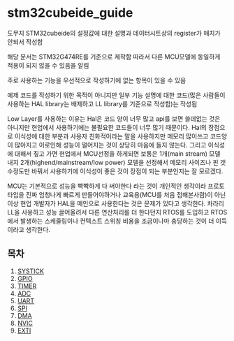 # stm32cubeide_guide
도무지 STM32cubeide의 설정값에 대한 설명과 데이터시트상의 register가 매치가 안되서 작성함

 해당 문서는 STM32G474RE를 기준으로 제작함 따라서 다른 MCU모델에 동일하게 적용이 되지 않을 수 있음을 알림

 주로 사용하는 기능을 우선적으로 작성하기에 없는 항목이 있을 수 있음
 
 예제 코드를 작성하기 위한 목적이 아니지만 일부 기능 설명에 대한 코드(많은 사람들이 사용하는 HAL library는 배제하고 LL library를 기준으로 작성함)는 작성됨

 Low Layer를 사용하는 이유는 Hal은 코드 양이 너무 많고 api를 보면 쓸데없는 것은 아니지만 현업에서 사용하기에는 불필요한 코드들이 너무 많기 때문이다.
 Hal의 장점으로 이식성에 대한 부분과 사용자 친화적이라는 말을 사용하지만 메모리 많이쓰고 코드양이 많아지고 이로인해 성능이 떨어지는 것이 상당히 마음에 들지 않는다.
 그리고 이식성에 대해서 짚고 가면 현업에서 MCU선정을 하게되면 보통은 1개(main stream) 모델 내지 2개(highend/mainstream/low power) 모델을 선정해서 메모리 사이즈나 핀 갯수정도만 바꿔서 사용하기에 이식성이 좋은 것이 장점이 되는 부분인지는 잘 모르겠다.

 MCU는 기본적으로 성능을 빡빡하게 다 써야한다 라는 것이 개인적인 생각이라 프로토타입을 진짜 엄청나게 빠르게 만들어야하거나 교육용(MCU를 처음 접해본사람)이 아닌 이상 현업 개발자가 HAL을 메인으로 사용한다는 것은 문제가 있다고 생각한다.
 차라리 LL을 사용하고 성능 끌어올려서 다른 연산처리를 더 한다던지 RTOS를 도입하고 RTOS에서 발생하는 스케줄링이나 컨텍스트 스위칭 비용을 조금이나마 충당하는 것이 더 이득이라고 생각한다.

 
## 목차
1. [SYSTICK](SYSTICK\SYSTICK.md)
2. [GPIO](GPIO\GPIO.md)
3. [TIMER](TIMER\TIMER.md)
4. [ADC](ADC\ADC.md)
5. [UART](UART\UART.md)
6. [SPI](SPI\SPI.md)
7. [DMA](DMA\DMA.md)
8. [NVIC](NVIC\NVIC.md)
9. [EXTI](EXTI\EXTI.md)